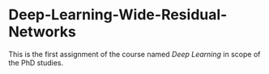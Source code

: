 # Deep-Learning-Wide-Residual-Networks
This is the first assignment of the course named *Deep Learning* in scope of the PhD studies.
